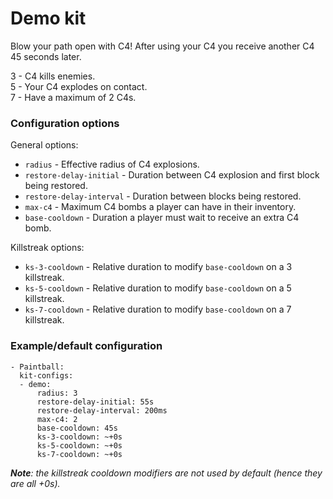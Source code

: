 # Demo kit
Blow your path open with C4! After using your C4 you receive another C4 45 seconds later.

3 - C4 kills enemies. \
5 - Your C4 explodes on contact. \
7 - Have a maximum of 2 C4s.

### Configuration options
General options:
- `radius` - Effective radius of C4 explosions.
- `restore-delay-initial` - Duration between C4 explosion and first block being restored.
- `restore-delay-interval` - Duration between blocks being restored.
- `max-c4` - Maximum C4 bombs a player can have in their inventory.
- `base-cooldown` - Duration a player must wait to receive an extra C4 bomb.

Killstreak options:
- `ks-3-cooldown` - Relative duration to modify `base-cooldown` on a 3 killstreak.
- `ks-5-cooldown` - Relative duration to modify `base-cooldown` on a 5 killstreak.
- `ks-7-cooldown` - Relative duration to modify `base-cooldown` on a 7 killstreak.

### Example/default configuration
```
- Paintball:
  kit-configs:
  - demo:
      radius: 3
      restore-delay-initial: 55s
      restore-delay-interval: 200ms
      max-c4: 2
      base-cooldown: 45s
      ks-3-cooldown: ~+0s
      ks-5-cooldown: ~+0s
      ks-7-cooldown: ~+0s
```
_**Note**: the killstreak cooldown modifiers are not used by default (hence they are all +0s)._
